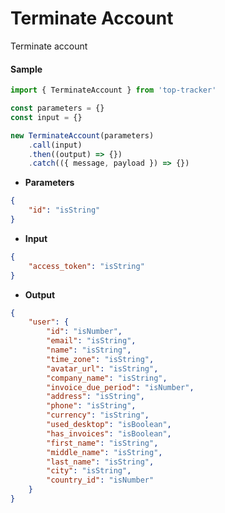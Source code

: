 # Terminate Account

Terminate account

#### Sample

```js
import { TerminateAccount } from 'top-tracker'

const parameters = {}
const input = {}

new TerminateAccount(parameters)
    .call(input)
    .then((output) => {})
    .catch(({ message, payload }) => {})
```

-   **Parameters**

```json
{
    "id": "isString"
}
```

-   **Input**

```json
{
    "access_token": "isString"
}
```

-   **Output**

```json
{
    "user": {
        "id": "isNumber",
        "email": "isString",
        "name": "isString",
        "time_zone": "isString",
        "avatar_url": "isString",
        "company_name": "isString",
        "invoice_due_period": "isNumber",
        "address": "isString",
        "phone": "isString",
        "currency": "isString",
        "used_desktop": "isBoolean",
        "has_invoices": "isBoolean",
        "first_name": "isString",
        "middle_name": "isString",
        "last_name": "isString",
        "city": "isString",
        "country_id": "isNumber"
    }
}
```

